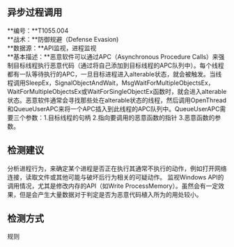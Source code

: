 ## 异步过程调用  
**编号：**T1055.004  
**战术：**防御规避（Defense Evasion)  
**数据源：**API监视，进程监视  
**基本描述：**恶意软件可以通过APC（Asynchronous Procedure Calls）来强制目标线程执行恶意代码（通过将自己添加到目标线程的APC队列中）。每个线程都有一队等待执行的APC，一旦目标进程进入alterable状态，就会被触发。当线程调用SleepEx，SignalObjectAndWait，MsgWaitForMultipleObjectsEx，WaitForMultipleObjectsEx或WaitForSingleObjectEx函数时，就会进入alterable状态。恶意软件通常会寻找那些处在alterable状态的线程，然后调用OpenThread和QueueUserAPC来将一个APC插入到此线程的APC队列中。QueueUserAPC需要三个参数：1.目标线程的句柄 2.指向要调用的恶意函数的指针 3.恶意函数的参数。  
## 检测建议  
分析进程行为，来确定某个进程是否正在执行其通常不执行的动作，例如打开网络连接，读取文件或其他可能与破坏后行为相关的可疑动作。
监视Windows API的调用情况，尤其是修改内存的API（如Write ProcessMemory）。虽然会有一定效果，但是会产生大量数据对于判定是否为恶意代码植入所为的用处较小。  
## 检测方式  
规则